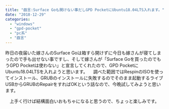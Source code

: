 ```yaml
---
title: "戯言:Surface Goも開けない事だしGPD PocketにUbuntu18.04LTS入れます。"
date: "2018-12-29"
categories: 
  - "windows"
  - "gpd-pocket"
  - "pc系"
  - "戯言"
---
```


昨日の夜届いた嫁さんのSurface Goは箱すら開けずに今日も嫁さんが寝てしまったので手も出せない事ですし、そして嫁さんが「Surface Goを買ったのでもうGPD Pocketは使わない」と宣言してくれたので、GPD PocketにUbuntu18.04LTSを入れようと思います。 　調べた範囲ではRespinのISOを使ってインストール、GRUBのインストールに失敗するのでそのまま起動するライブUSBからGRUBのRepairをすればOKという話なので、今晩試してみようと思います。

　上手く行けば結構面白いおもちゃになると思うので、ちょっと楽しみです。
